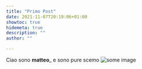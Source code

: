 ```yaml
---
title: "Primo Post"
date: 2021-11-07T20:19:06+01:00
showtoc: true
hidemeta: true
description: ""
author: ""

---
```



Ciao sono __matteo___ 
e sono pure scemo
![some image](/MatSite/images/io.jpeg)
